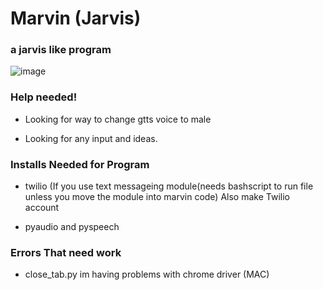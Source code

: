 # Marvin (Jarvis)
### a jarvis like program


![image](https://github.com/SavageCoder77/Marvin-Jarvis-/blob/master/marvin.jpeg?raw=true)


### Help needed! ###


- Looking for way to change gtts voice to male


- Looking for any input and ideas.


### Installs Needed for Program ###


- twilio (If you use text messageing module(needs bashscript to run file unless you move the module into marvin code)
    Also make Twilio account


- pyaudio and pyspeech


### Errors That need work ###


- close_tab.py im having problems with chrome driver (MAC)
